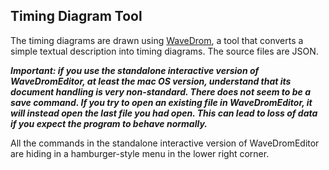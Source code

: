 ## Timing Diagram Tool
The timing diagrams are drawn using [WaveDrom](https://wavedrom.com), a tool that converts a simple textual description into timing diagrams. The source files are JSON.

***Important: if you use the standalone interactive version of WaveDromEditor, at least the mac OS version, understand that its document handling is very non-standard. There does not seem to be a save command. If you try to open an existing file in WaveDromEditor, it will instead open the last file you had open. This can lead to loss of data if you expect the program to behave normally.***

All the commands in the standalone interactive version of WaveDromEditor are hiding in a hamburger-style menu in the lower right corner.
